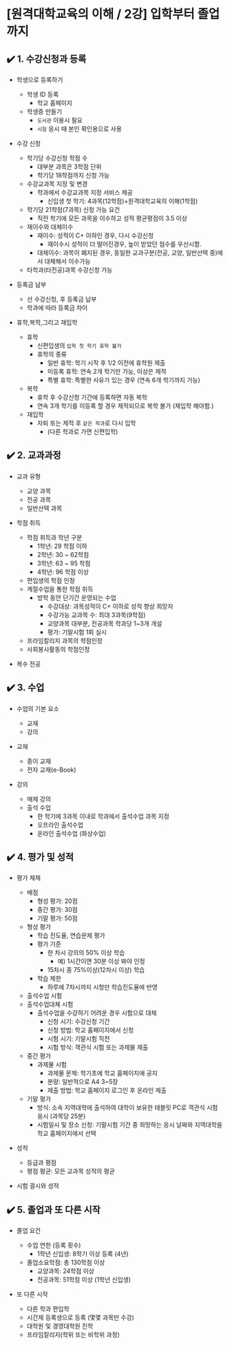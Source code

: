 # [원격대학교육의 이해 / 2강] 입학부터 졸업까지

## ✔️ 1. 수강신청과 등록

- 학생으로 등록하기
  - 학생 ID 등록
    - 학교 홈페이지
  - 학생증 만들기
    - `도서관` 이용시 필요
    - `시험` 응시 때 본인 확인용으로 사용

- 수강 신청
  - 학기당 수강신청 학점 수
    - 대부분 과목은 3학점 단위
    - 학기당 18학점까지 신청 가능
  - 수강교과목 지정 및 변경
    - 학과에서 수강교과목 지정 서비스 제공
      - 신입생 첫 학기: 4과목(12학점)+원격대학교육의 이해(1학점)
  - 학기당 21학점(7과목) 신청 가능 요건
    - 직전 학기에 모든 과목을 이수하고 성적 평균평점이 3.5 이상
  - 재이수와 대체이수
    - 재이수: 성적이 C+ 이하인 경우, 다시 수강신청
      - 재이수시 성적이 더 떨어진경우, 높이 받았던 점수를 우선시함.
    - 대체이수: 과목이 폐지된 경우, 동일한 교과구분(전공, 교양, 일반선택 중)에서 대체해서 이수가능
  - 타학과(타전공)과목 수강신청 가능

- 등록금 납부
  - 선 수강신청, 후 등록금 납부
  - 학과에 따라 등록금 차이

- 휴학,복학,그리고 재입학
  - 휴학
    - 신편입생의 `입학 첫 학기 휴학 불가`
    - 휴학의 종류
      - 일반 휴학: 학기 시작 후 1/2 이전에 휴학원 제출
      - 미등록 휴학: 연속 2개 학기만 가능, 이상은 제적
      - 특별 휴학: 특별한 사유가 있는 경우 (연속 6개 학기까지 가능)
  - 복학
    - 휴학 후 수강신청 기간에 등록하면 자동 복학
    - 연속 3개 학기를 미등록 할 경우 제적되므로 복학 불가 (재입학 해야함.)
  - 재입학
    - 자퇴 또는 제적 후 `같은 학과`로 다시 입학
      - (다른 학과로 가면 신편입학)

## ✔️ 2. 교과과정

- 교과 유형
  - 교양 과목
  - 전공 과목
  - 일반선택 과목

- 학점 취득
  - 학점 취득과 학년 구분
    - 1학년: 29 학점 이하
    - 2학년: 30 ~ 62학점 
    - 3학년: 63 ~ 95 학점
    - 4학년: 96 학점 이상
  - 편입생의 학점 인정
  - 계절수업을 통한 학점 취득
    - 방학 동안 단기간 운영되는 수업
      - 수강대상: 과목성적이 C+ 이하로 성적 향상 희망자
      - 수강가능 교과목 수: 최대 3과목(9학점)
      - 교양과목 대부분, 전공과목 학과당 1~3개 개설
      - 평가: 기말시험 1회 실시
  - 프라임칼리지 과목의 학점인정
  - 사회봉사활동의 학점인정

- 복수 전공

## ✔️ 3. 수업

- 수업의 기본 요소
  - 교재
  - 강의

- 교재
  - 종이 교재
  - 전자 교재(e-Book)

- 강의 
  - 매체 강의
  - 출석 수업
    - 한 학기에 3과목 이내로 학과에서 출석수업 과목 지정
    - 오프라인 출석수업
    - 온라인 출석수업 (화상수업)

## ✔️ 4. 평가 및 성적

- 평가 체제
  - 배점
    - 형성 평가: 20점
    - 중간 평가: 30점
    - 기말 평가: 50점
  - 형성 평가
    - 학습 진도율, 연습문제 평가
    - 평가 기준
      - 한 차시 강의의 50% 이상 학습
        - 예) 1시간이면 30분 이상 봐야 인정
      - 15차시 중 75%이상(12차시 이상) 학습
    - 학습 제한
      - 하루에 7차시까지 시청만 학습진도율에 반영
  - 출석수업 시험
  - 출석수업대체 시험
    - 출석수업을 수강하기 어려운 경우 시험으로 대체
      - 신청 시기: 수강신청 기간
      - 신청 방법: 학교 홈페이지에서 신청
      - 시험 시기: 기말시험 직전
      - 시험 방식: 객관식 시험 또는 과제물 제출
  - 중간 평가
    - 과제물 시험
      - 과제물 문제: 학기초에 학교 홈페이지에 공지
      - 분량: 일반적으로 A4 3~5장
      - 제출 방법: 학교 홈페이지 로그인 후 온라인 제출
  - 기말 평가
    - 방식: 소속 지역대학에 출석하여 대학이 보유한 태블릿 PC로 객관식 시험 응시 (과목당 25분)
    - 시험일시 및 장소 신청: 기말시험 기간 중 희망하는 응시 날짜와 지역대학을 학교 홈페이지에서 선택

- 성적
  - 등급과 평점
  - 평점 평균: 모든 교과목 성적의 평균

- 시험 결시와 성적

## ✔️ 5. 졸업과 또 다른 시작

- 졸업 요건
  - 수업 연한 (등록 횟수)
    - 1학년 신입생: 8학기 이상 등록 (4년)
  - 졸업소요학점: 총 130학점 이상
    - 교양과목: 24학점 이상
    - 전공과목: 51학점 이상 (1학년 신입생)

- 또 다른 시작
  - 다른 학과 편입학
  - 시간제 등록생으로 등록 (몇몇 과목만 수강)
  - 대학원 및 경영대학원 진학
  - 프라임칼리지(학위 또는 비학위 과정)